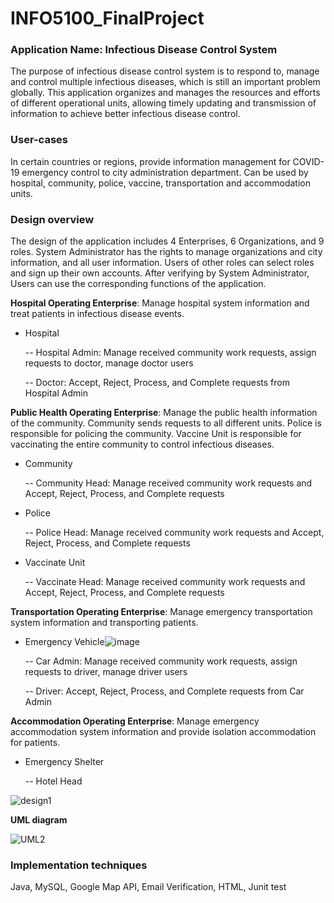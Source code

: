# INFO5100_FinalProject

### Application Name: Infectious Disease Control System

The purpose of infectious disease control system is to respond to, manage and control multiple infectious diseases, which is still an important problem globally. This application organizes and manages the resources and efforts of different operational units, allowing timely updating and transmission of information to achieve better infectious disease control.



### User-cases

In certain countries or regions, provide information management for COVID-19 emergency control to city administration department. Can be used by hospital, community, police, vaccine, transportation and accommodation units.



### Design overview

The design of  the application includes 4 Enterprises, 6 Organizations, and 9 roles. System Administrator has the rights to manage organizations and city information, and all user information. Users of other roles can select roles and sign up their own accounts. After verifying by System Administrator, Users can use the corresponding functions of the application.

**Hospital Operating Enterprise**: Manage hospital system information and treat patients in infectious disease events.

- Hospital

  -- Hospital Admin: Manage received community work requests, assign requests to doctor, manage doctor users

  -- Doctor: Accept, Reject, Process, and Complete requests from Hospital Admin

**Public Health Operating Enterprise**: Manage the public health information of the community. Community sends requests to all different units. Police is responsible for policing the community. Vaccine Unit is responsible for vaccinating the entire community to control infectious diseases.

- Community

  -- Community Head: Manage received community work requests and Accept, Reject, Process, and Complete requests

- Police

  -- Police Head: Manage received community work requests and Accept, Reject, Process, and Complete requests

- Vaccinate Unit

  -- Vaccinate Head:  Manage received community work requests and Accept, Reject, Process, and Complete requests

**Transportation Operating Enterprise**: Manage emergency transportation system information and transporting patients.

- Emergency Vehicle![image](https://user-images.githubusercontent.com/117139088/206917898-c738ce2e-da11-4805-a59a-8987f7bb77a4.jpeg)


  -- Car Admin: Manage received community work requests, assign requests to driver, manage driver users

  -- Driver: Accept, Reject, Process, and Complete requests from Car Admin

**Accommodation Operating Enterprise**: Manage emergency accommodation system information and provide isolation accommodation for patients.

- Emergency Shelter

  -- Hotel Head

  

![design1](https://user-images.githubusercontent.com/117139088/206917848-3d2f6369-6e3b-43b4-894a-6dd2e7260804.jpeg)


**UML diagram**

![UML2](https://user-images.githubusercontent.com/117139088/206830426-c4f508ec-a760-4772-a2ea-43dfbbf7b211.jpeg)



### Implementation techniques

Java, MySQL, Google Map API, Email Verification, HTML, Junit test


